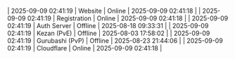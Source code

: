| 2025-09-09 02:41:19 | Website | Online | 2025-09-09 02:41:18 |
| 2025-09-09 02:41:19 | Registration | Online | 2025-09-09 02:41:18 |
| 2025-09-09 02:41:19 | Auth Server | Offline | 2025-08-18 09:33:31 |
| 2025-09-09 02:41:19 | Kezan (PvE) | Offline | 2025-08-03 17:58:02 |
| 2025-09-09 02:41:19 | Gurubashi (PvP) | Offline | 2025-08-23 21:44:06 |
| 2025-09-09 02:41:19 | Cloudflare | Online | 2025-09-09 02:41:18 |
